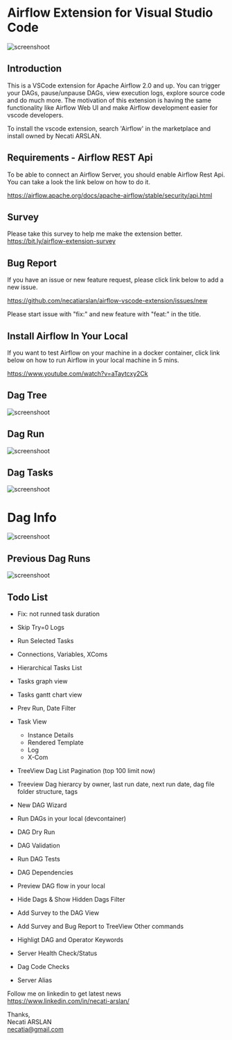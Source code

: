 # Airflow Extension for Visual Studio Code


![screenshoot](./docs/airflow-extension.png)


## Introduction

This is a VSCode extension for Apache Airflow 2.0 and up.
You can trigger your DAGs, pause/unpause DAGs, view execution logs, explore source code and do much more.
The motivation of this extension is having the same functionality like Airflow Web UI and make Airflow development easier for vscode developers.

To install the vscode extension, search 'Airflow' in the marketplace and install owned by Necati ARSLAN.

## Requirements - Airflow REST Api

To be able to connect an Airflow Server, you should enable Airflow Rest Api.
You can take a look the link below on how to do it.

https://airflow.apache.org/docs/apache-airflow/stable/security/api.html

## Survey
Please take this survey to help me make the extension better.\
https://bit.ly/airflow-extension-survey

## Bug Report

If you have an issue or new feature request, please click link below to add a new issue.

https://github.com/necatiarslan/airflow-vscode-extension/issues/new

Please start issue with "fix:" and new feature with "feat:" in the title.

## Install Airflow In Your Local
If you want to test Airflow on your machine in a docker container, click link below on how to run Airflow in your local machine in 5 mins.

https://www.youtube.com/watch?v=aTaytcxy2Ck

## Dag Tree
![screenshoot](./docs/dagview-dagtree.png)

## Dag Run
![screenshoot](./docs/dagview-run.png)

## Dag Tasks
![screenshoot](./docs/dagview-tasks.png)

# Dag Info
![screenshoot](./docs/dagview-info.png)

## Previous Dag Runs
![screenshoot](./docs/dagview-prevruns.png)


## Todo List

- Fix: not runned task duration
- Skip Try=0 Logs
- Run Selected Tasks
- Connections, Variables, XComs
- Hierarchical Tasks List
- Tasks graph view
- Tasks gantt chart view
- Prev Run, Date Filter
- Task View
    - Instance Details
    - Rendered Template
    - Log
    - X-Com
- TreeView Dag List Pagination (top 100 limit now)
- Treeview Dag hierarcy by owner, last run date, next run date, dag file folder structure, tags
- New DAG Wizard
- Run DAGs in your local (devcontainer)
- DAG Dry Run
- DAG Validation
- Run DAG Tests
- DAG Dependencies
- Preview DAG flow in your local
- Hide Dags & Show Hidden Dags Filter
- Add Survey to the DAG View
- Add Survey and Bug Report to TreeView Other commands

- Highligt DAG and Operator Keywords
- Server Health Check/Status
- Dag Code Checks
- Server Alias

Follow me on linkedin to get latest news \
https://www.linkedin.com/in/necati-arslan/

Thanks, \
Necati ARSLAN \
necatia@gmail.com
